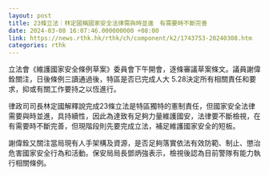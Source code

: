 ```yaml
---
layout: post
title: 23條立法｜林定國稱國家安全法律需與時並進　有需要時不斷完善
date: 2024-03-08 16:07:46.000000000 +08:00
link: https://news.rthk.hk/rthk/ch/component/k2/1743753-20240308.htm
categories: rthk
---
```


立法會《維護國家安全條例草案》委員會下午開會，逐條審議草案條文。議員謝偉銓關注，日後條例三讀通過後，特區是否已完成人大 5.28決定所有相關責任和要求，抑或有關工作要持之以恆進行。

律政司司長林定國解釋說完成23條立法是特區獨特的憲制責任，但國家安全法律需要與時並進，具持續性，因此為達致有足夠力量維護國安，法律要不斷檢視，在有需要時不斷完善，但現階段則先要完成立法，補足維護國家安全的短板。

謝偉銓又關注當局現有人手架構及資源，是否足夠落實依法有效防範、制止、懲治危害國家安全行為和活動。保安局局長鄧炳強表示，檢視後認為目前警隊有能力執行相關條例。
